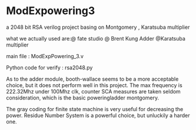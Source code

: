 # ModExpowering3
a 2048 bit RSA verilog project basing on Montgomery , Karatsuba multiplier

what we actually used are:@ fate studio @ Brent Kung Adder @Karatsuba multiplier

main file : ModExpPowering_3.v

Python code for verify : rsa2048.py

As to the adder module, booth-wallace seems to be a more acceptable choice, but it does not perform well in this project.
The max frequency is 222.32Mhz under 100Mhz clk, counter SCA measures are taken seldom consideration, which is the basic poweringladder montgomery.

The gray coding for finite state machine is very useful for decreasing the power. 
Residue Number System is a powerful choice, but unluckily a harder one.
